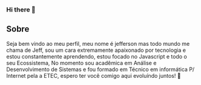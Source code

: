 ### Hi there 👋

<!--
**jeffersonf-alves/jeffersonf-alves** is a ✨ _special_ ✨ repository because its `README.md` (this file) appears on your GitHub profile.

Here are some ideas to get you started:

- 🔭 I’m currently working on ...
- 🌱 I’m currently learning ...
- 👯 I’m looking to collaborate on ...
- 🤔 I’m looking for help with ...
- 💬 Ask me about ...
- 📫 How to reach me: ...
- 😄 Pronouns: ...
- ⚡ Fun fact: ...
-->
## Sobre
Seja bem vindo ao meu perfil, meu nome é jefferson mas todo mundo me chama de Jeff, sou um cara extremamente apaixonado por tecnologia e estou constantemente
aprendendo, estou focado no Javascript e todo o seu Ecossistema, No momento sou acadêmica em Análise e Desenvolvimento de Sistemas e fou formado em Técnico em informática P/ Internet pela a ETEC, espero ter você comigo aqui evoluíndo juntos! 🚀
